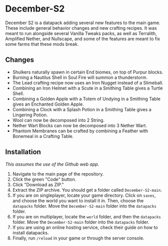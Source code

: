 # December-S2
December S2 is a datapack adding several new features to the main game. These include general behavior changes and new crafting recipes. It was meant to run alongside several Vanilla Tweaks packs, as well as Terralith, Amplified Nether, and Nullscape, and some of the features are meant to fix some farms that these mods break.
## Changes
 - Shulkers naturally spawn in certain End biomes, on top of Purpur blocks.
 - Burning a Nautilus Shell in Soul Fire will summon a thunderstorm.
 - The Lead crafting recipe now uses an Iron Nugget instead of a Slimeball.
 - Combining an Iron Helmet with a Scute in a Smithing Table gives a Turtle Shell.
 - Combining a Golden Apple with a Totem of Undying in a Smithing Table gives an Enchanted Golden Apple.
 - Combining a Clock with a Splash Potion in a Smithing Table gives a Lingering Potion.
 - Wool can now be decomposed into 2 String.
 - Nether Wart Blocks can now be decomposed into 3 Nether Wart.
 - Phantom Membranes can be crafted by combining a Feather with Bonemeal in a Crafting Table.
 ## Installation
*This assumes the use of the Github web app.*
1. Navigate to the main page of the repository.
2. Click the green "Code" button.
3. Click "Download as ZIP."
4. Extract the ZIP archive. You should get a folder called `December-S2-main`.
6. If you are on singleplayer, locate your game directory. Click on `saves`, and choose the world you want to install it in. Then, choose the `datapacks` folder. Move the `December-S2-main` folder into the `datapacks` folder.
7. If you are on multiplayer, locate the `world` folder, and then the `datapacks` folder. Move the `December-S2-main` folder into the `datapacks` folder.
8. If you are using an online hosting service, check their guide on how to install datapacks.
9. Finally, run `/reload` in your game or through the server console.
